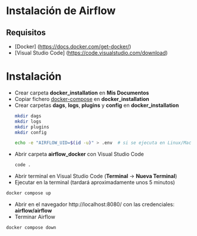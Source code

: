 # Instalación de Airflow
## Requisitos
- [Docker] (https://docs.docker.com/get-docker/)
- [Visual Studio Code] (https://code.visualstudio.com/download)

# Instalación
- Crear carpeta **docker_installation** en **Mis Documentos**
- Copiar fichero [docker-compose](https://github.com/ulisesojeda/master_docs/blob/master/airflow_install/docker-compose.yaml) en **docker_installation**
- Crear carpetas **dags**, **logs**, **plugins** y **config** en **docker_installation**
  ```bash
  mkdir dags
  mkdir logs
  mkdir plugins
  mkdir config

  echo -e "AIRFLOW_UID=$(id -u)" > .env  # si se ejecuta en Linux/MacOS
  ```
- Abrir carpeta **airflow_docker** con Visual Studio Code
    ```bash
  code .
  ```
- Abrir terminal en Visual Studio Code (**Terminal** -> **Nueva Terminal**)
- Ejecutar en la terminal (tardará aproximadamente unos 5 minutos)
```sh
docker compose up
```
- Abrir en el navegador http://localhost:8080/ con las credenciales: **airflow/airflow**
- Terminar Airflow
```
docker compose down
```

